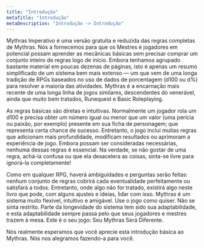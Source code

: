 ```yaml
---
title: "Introdução"
metaTitle: "Introdução"
metaDescription: "Introdução -> Introdução"
---
```


Mythras Imperativo é uma versão gratuita e reduzida das regras completas de Mythras. Nós a fornecemos para que os Mestres e jogadores em potencial possam aprender as mecânicas básicas sem precisar comprar um conjunto inteiro de regras logo de início. Embora tenhamos agrupado bastante material em poucas dezenas de páginas, isto é apenas um resumo simplificado de um sistema bem mais extenso — um que
vem de uma longa tradição de RPGs baseados no uso de dados de porcentagem (d100 ou d%) para resolver a maioria das atividades. Mythras é a encarnação mais recente de uma longa linha de jogos similares, descendentes do venerável, ainda que muito bem tratados, Runequest e Basic Roleplaying.

As regras básicas são diretas e intuitivas. Normalmente um jogador rola um d100 e precisa obter um número igual ou menor que um valor (uma perícia ou paixão, por exemplo) presente em sua ficha de personagem; que representa certa chance de sucesso. Entretanto, o jogo inclui muitas regras que adicionam mais profundidade, modificam resultados ou aprimoram a experiência de jogo. Embora possam ser consideradas necessárias, nenhuma dessas regras é essencial. Na verdade, se não gostar de uma regra, achá-la confusa ou que ela desacelera as coisas, sinta-se livre para ignorá-la completamente!

Como em qualquer RPG, haverá ambiguidades e perguntas serão feitas: nenhum conjunto de regras cobrirá cada eventualidade perfeitamente ou satisfará a todos. Entretanto, onde algo não for tratado, existirá algo neste livro que pode, com alguns ajustes e ideias, lidar com isso. Mythras é um sistema muito flexível, intuitivo e amigável. Use o jogo como quiser. Não se sinta restrito. Parte da longevidade do sistema tem sido sua adaptabilidade, e esta adaptabilidade sempre passa pelo que seus jogadores e mestres trazem à mesa. Este é o seu jogo: Seu Mythras Será Diferente.

Nós realmente esperamos que você aprecie esta introdução básica ao Mythras. Nós nos alegramos fazendo-a para você.
